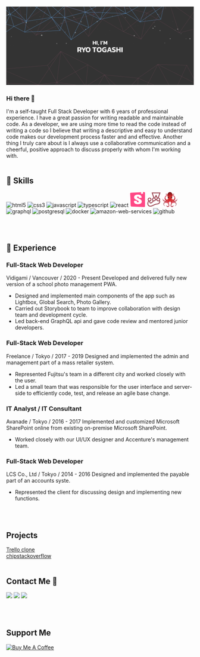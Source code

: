 [![Ryo's GitHub Banner](./images/ryotogashi.png)](https://github.com/ryonryon)

### Hi there 👋

I'm a self-taught Full Stack Developer with 6 years of professional experience. I have a great passion for writing readable and maintainable code. As a developer, we are using more time to read the code instead of writing a code so I believe that writing a descriptive and easy to understand code makes our development process faster and and effective. Another thing I truly care about is I always use a collaborative communication and a cheerful, positive approach to discuss properly with whom I'm working with.
<br />
<br />

## 📌 Skills

<p align="left"> 
  <img alt="html5" src="https://img.icons8.com/color/48/undefined/html-5--v1.png"/>
  <img alt="css3" src="https://img.icons8.com/color/48/undefined/css3.png"/>
  <img alt="javascript" src="https://img.icons8.com/color/48/undefined/javascript--v1.png"/>
  <img alt="typescript" src="https://img.icons8.com/color/48/undefined/typescript.png"/>
  <img alt="react" src="https://img.icons8.com/office/40/undefined/react.png"/>
  <img alt="storybook" src="./images/storybook.svg" width="40" height="40"/>
  <img alt="jest" src="./images/jest.png" width="40" height="40"/>
  <img alt="testing-library" src="./images/testing-library.svg" width="40" height="40"/>
  <img alt="graphql" src="https://img.icons8.com/color/48/undefined/graphql.png"/>
  <img alt="postgresql" src="https://img.icons8.com/color/48/undefined/postgreesql.png"/>
  <img alt="docker" src="https://img.icons8.com/fluency/48/undefined/docker.png"/>
  <img alt="amazon-web-services" src="https://img.icons8.com/color/48/undefined/amazon-web-services.png"/>
  <img alt="github" src="https://img.icons8.com/material-outlined/48/undefined/github.png"/>
</p>

<br />
<br />

## 💼 Experience

### Full-Stack Web Developer

Vidigami / Vancouver / 2020 - Present
Developed and delivered fully new version of a school photo management PWA.

- Designed and implemented main components of the app such as Lightbox, Global Search, Photo Gallery.
- Carried out Storybook to team to improve collaboration with design team and development cycle.
- Led back-end GraphQL api and gave code review and mentored junior developers.

### Full-Stack Web Developer

Freelance / Tokyo / 2017 - 2019
Designed and implemented the admin and management part of a mass retailer system.

- Represented Fujitsu's team in a different city and worked closely with the user.
- Led a small team that was responsible for the user interface and server-side to efficiently code, test, and release an agile base change.

### IT Analyst / IT Consultant

Avanade / Tokyo / 2016 - 2017
Implemented and customized Microsoft SharePoint online from existing on-premise Microsoft SharePoint.

- Worked closely with our UI/UX designer and Accenture's management team.

### Full-Stack Web Developer

LCS Co., Ltd / Tokyo / 2014 - 2016
Designed and implemented the payable part of an accounts syste.

- Represented the client for discussing design and implementing new functions.

<br />
<br />

## Projects

<a href="https://github.com/ryonryon/trello-clone">
 Trello clone
</a>
<br />

<a href="https://github.com/agnosticful/chipstackoverflow-web">
 chipstackoverflow
</a>

<br />
<br />

## Contact Me 🤙

<p align="left"> 
  <a href="https://www.linkedin.com/in/ryotogashi" target="_blank"><img src="https://img.icons8.com/color/48/undefined/linkedin-circled--v1.png"/></a>
  <a href="https://www.facebook.com/ryotogashi304" target="_blank"><img src="https://img.icons8.com/color/48/undefined/facebook-new.png"/></a>
  <a href="https://twitter.com/togashi_ryo" target="_blank"><img src="https://img.icons8.com/color/48/undefined/twitter-circled--v1.png"/></a>
</p>

<br />
<br />

## Support Me

<a href="https://www.buymeacoffee.com/Ryonryon" target="_blank"><img src="https://cdn.buymeacoffee.com/buttons/v2/default-yellow.png" alt="Buy Me A Coffee" width="250" ></a>
